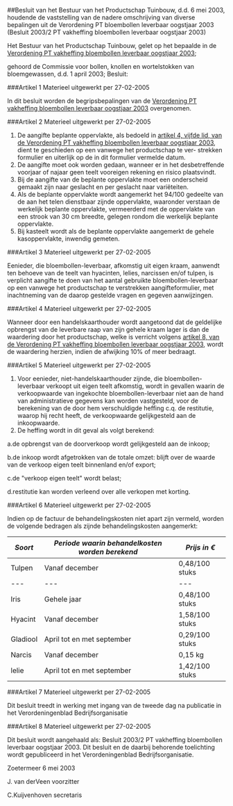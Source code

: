 <meta http-equiv='Content-Type' content='text/html; charset=utf-8' />

##Besluit van het Bestuur van het Productschap Tuinbouw, d.d. 6 mei 2003, houdende de vaststelling van de nadere omschrijving van diverse bepalingen uit de Verordening PT bloembollen leverbaar oogstjaar 2003 (Besluit 2003/2 PT vakheffing bloembollen leverbaar oogstjaar 2003)

Het Bestuur van het Productschap Tuinbouw,
gelet op het bepaalde in de [Verordening PT vakheffing bloembollen leverbaar oogstjaar 2003](../../../../../../../../../../pbo/verordening/pt/vakheffing/bloembollen/leverbaar/oogstjaar/2003/BWBR0015987/README.md);

gehoord de Commissie voor bollen, knollen en wortelstokken van bloemgewassen, d.d. 1 april 2003;
Besluit:

###Artikel 1 
Materieel uitgewerkt per 27-02-2005 

In dit besluit worden de begripsbepalingen van de [Verordening PT vakheffing bloembollen leverbaar oogstjaar 2003](../../../../../../../../../../pbo/verordening/pt/vakheffing/bloembollen/leverbaar/oogstjaar/2003/BWBR0015987/README.md) overgenomen.

###Artikel 2 
Materieel uitgewerkt per 27-02-2005 

1. De aangifte beplante oppervlakte, als bedoeld in [artikel 4, vijfde lid, van de Verordening PT vakheffing bloembollen leverbaar oogstjaar 2003](../../../../../../../../../../pbo/verordening/pt/vakheffing/bloembollen/leverbaar/oogstjaar/2003/BWBR0015987/README.md), dient te geschieden op een vanwege het productschap te ver- strekken formulier en uiterlijk op de in dit formulier vermelde datum.
2. De aangifte moet ook worden gedaan, wanneer er in het desbetreffende voorjaar of najaar geen teelt vooreigen rekening en risico plaatsvindt.
3. Bij de aangifte van de beplante oppervlakte moet een onderscheid gemaakt zijn naar geslacht en per geslacht naar variëteiten.
4. Als de beplante oppervlakte wordt aangemerkt het 94/100 gedeelte van de aan het telen dienstbaar zijnde oppervlakte, waaronder verstaan de werkelijk beplante oppervlakte, vermeerderd met de oppervlakte van een strook van 30 cm breedte, gelegen rondom die werkelijk beplante oppervlakte.
5. Bij kasteelt wordt als de beplante oppervlakte aangemerkt de gehele kasoppervlakte, inwendig gemeten.

###Artikel 3 
Materieel uitgewerkt per 27-02-2005 

Eenieder, die bloembollen-leverbaar, afkomstig uit eigen kraam, aanwendt ten behoeve van de teelt van hyacinten, lelies, narcissen en/of tulpen, is verplicht aangifte te doen van het aantal gebruikte bloembollen-leverbaar op een vanwege het productschap te verstrekken aangifteformulier, met inachtneming van de daarop gestelde vragen en gegeven aanwijzingen.

###Artikel 4 
Materieel uitgewerkt per 27-02-2005 

Wanneer door een handelskaarthouder wordt aangetoond dat de geldelijke opbrengst van de leverbare raap van zijn gehele kraam lager is dan de waardering door het productschap, welke is verricht volgens [artikel 8, van de Verordening PT vakheffing bloembollen leverbaar oogstjaar 2003](../../../../../../../../../../pbo/verordening/pt/vakheffing/bloembollen/leverbaar/oogstjaar/2003/BWBR0015987/README.md), wordt de waardering herzien, indien de afwijking 10% of meer bedraagt.

###Artikel 5 
Materieel uitgewerkt per 27-02-2005 

1. Voor eenieder, niet-handelskaarthouder zijnde, die bloembollen-leverbaar verkoopt uit eigen teelt afkomstig, wordt in gevallen waarin de verkoopwaarde van ingekochte bloembollen-leverbaar niet aan de hand van administratieve gegevens kan worden vastgesteld, voor de berekening van de door hem verschuldigde heffing c.q. de restitutie, waarop hij recht heeft, de verkoopwaarde gelijkgesteld aan de inkoopwaarde.
2. De heffing wordt in dit geval als volgt berekend:

a.de opbrengst van de doorverkoop wordt gelijkgesteld aan de inkoop;

b.de inkoop wordt afgetrokken van de totale omzet: blijft over de waarde van de verkoop eigen teelt binnenland en/of export;

c.de "verkoop eigen teelt" wordt belast;

d.restitutie kan worden verleend over alle verkopen met korting.

###Artikel 6 
Materieel uitgewerkt per 27-02-2005 

Indien op de factuur de behandelingskosten niet apart zijn vermeld, worden de volgende bedragen als zijnde behandelingskosten aangemerkt:

|*Soort* |*Periode waarin behandelkosten worden berekend* |*Prijs in €* |
|---|---|---|
|Tulpen |Vanaf december |0,48/100 stuks |
| --- | --- | --- |
|Iris |Gehele jaar |0,48/100 stuks |
|Hyacint |Vanaf december |1,58/100 stuks |
|Gladiool |April tot en met september |0,29/100 stuks |
|Narcis |Vanaf december |0,15 kg |
|lelie |April tot en met september |1,42/100 stuks |

###Artikel 7 
Materieel uitgewerkt per 27-02-2005 

Dit besluit treedt in werking met ingang van de tweede dag na publicatie in het Verordeningenblad Bedrijfsorganisatie

###Artikel 8 
Materieel uitgewerkt per 27-02-2005 

Dit besluit wordt aangehaald als: Besluit 2003/2 PT vakheffing bloembollen leverbaar oogstjaar 2003.
Dit besluit en de daarbij behorende toelichting wordt gepubliceerd in het Verordeningenblad Bedrijfsorganisatie.

Zoetermeer
6 mei 2003

J. van derVeen
voorzitter

C.Kuijvenhoven
secretaris
